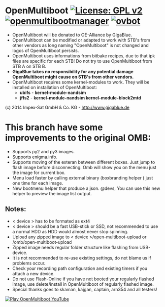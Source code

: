 OpenMultiboot [![License: GPL v2](https://img.shields.io/badge/License-GPL%20v2-blue.svg)](https://www.gnu.org/licenses/old-licenses/gpl-2.0.en.html) [![openmultibootmanager](https://github.com/OpenVisionE2/openmultibootmanager/actions/workflows/openmultibootmanager.yml/badge.svg)](https://github.com/OpenVisionE2/openmultibootmanager/actions/workflows/openmultibootmanager.yml) [![ovbot](https://github.com/OpenVisionE2/openmultibootmanager/actions/workflows/ovbot.yml/badge.svg)](https://github.com/OpenVisionE2/openmultibootmanager/actions/workflows/ovbot.yml)
=============
- OpenMultiboot will be donated to OE-Alliance by GigaBlue.
- OpenMultiboot can be modified or adapted to work with STB's from other vendors as long naming "OpenMultiboot" is not changed and logos of OpenMultiboot persists.
- OpenMultiboot uses informations from bitbake recipes, due to that ipk files are specific for each STB! Do not try to use OpenMultiboot from STB A on STB B.
- **GigaBlue takes no responsibility for any potential damage OpenMultiboot might cause on STB's from other vendors.**
- OpenMultiboot requires some kernel-modules to work. They will be installed on installation of OpenMultiboot:
    - **ubifs** - **kernel-module-nandsim**
    - **jffs2** - **kernel-module-nandsim kernel-module-block2mtd**

(c) 2014 Impex-Sat GmbH & Co. KG - http://www.gigablue.de

# This branch have some improvements to the original OMB:
- Supports py2 and py3 images.
- Supports enigma.info.
- Supports moving of the exteran between different boxes. Just jump to flash image before disconnecting. Omb will show you on the menu just the image for current box.
- Menu load faster by calling external binary (boxbranding helper ) just one time for each image.
- New bootmenu helper that produce a json. @devs, You can use this new helper to preview the image list output.

## Notes:
- < device > has to be formated as ext4
- < device > should be a fast USB-stick or SSD, not recommended to use a normal HDD as HDD would almost never stop spinning.
- Upload any zipped image to < device >/open-multiboot-upload or /omb/open-multiboot-upload
- Zipped image needs regular folder structure like flashing from USB-device.
- It is not recommended to re-use existing settings, do not blame us if problems occur.
- Check your recording path configuration and existing timers if you attach a new device.
- Do not use Flash-Online if you have not booted your regularly flashed image, use delete/install in OpenMultiboot of regularly flashed image.
- Special thanks goes to skaman, kajgan, captain, arn354 and all testers!

[![Play OpenMultiboot YouTube](http://img.youtube.com/vi/WYOYCraLoMk/0.jpg)](https://www.youtube.com/watch?v=WYOYCraLoMk)
